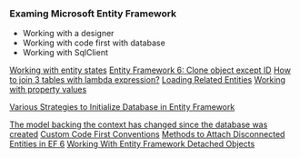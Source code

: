 ### Examing Microsoft Entity Framework
- Working with a designer
- Working with code first with database
- Working with SqlClient

[Working with entity states](https://docs.microsoft.com/en-us/ef/ef6/saving/change-tracking/entity-state)
[Entity Framework 6: Clone object except ID](https://stackoverflow.com/questions/25720803/entity-framework-6-clone-object-except-id)
[How to join 3 tables with lambda expression?](https://stackoverflow.com/questions/9120088/how-to-join-3-tables-with-lambda-expression)
[Loading Related Entities](https://docs.microsoft.com/en-us/ef/ef6/querying/related-data#lazy)
[Working with property values](https://docs.microsoft.com/en-us/ef/ef6/saving/change-tracking/property-values)

[Various Strategies to Initialize Database in Entity Framework](https://www.codeproject.com/Articles/794187/Various-Strategies-to-Initialize-Database-in-Entit)

[The model backing the <Database> context has changed since the database was created](https://stackoverflow.com/questions/3600175/the-model-backing-the-database-context-has-changed-since-the-database-was-crea)
[Custom Code First Conventions](https://docs.microsoft.com/en-us/ef/ef6/modeling/code-first/conventions/custom)
[Methods to Attach Disconnected Entities in EF 6](https://www.entityframeworktutorial.net/EntityFramework5/attach-disconnected-entity-graph.aspx)
[Working With Entity Framework Detached Objects](https://blog.maskalik.com/entity-framework/2013/12/23/entity-framework-updating-database-from-detached-objects/)




